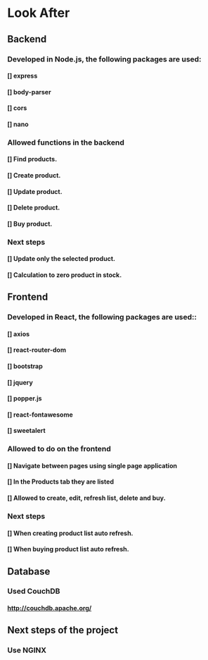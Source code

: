 <h1> Look After </h1>

<h2>Backend</h2>
<h3>Developed in Node.js, the following packages are used:</h3>
<h4>[] express</h4>
<h4>[] body-parser</h4>
<h4>[] cors</h4>
<h4>[] nano</h4>
<h3>Allowed functions in the backend</h3>
<h4> [] Find products. </ h4>
<h4> [] Create product. </ h4>
<h4> [] Update product. </ h4>
<h4> [] Delete product. </ h4>
<h4> [] Buy product. </ h4>
<h3>Next steps</h3>
<h4> [] Update only the selected product. </ h4>
<h4> [] Calculation to zero product in stock. </ h4>
<h2>Frontend</h2>
<h3>Developed in React, the following packages are used::</h3>
<h4>[] axios</h4>
<h4>[] react-router-dom</h4>
<h4>[] bootstrap</h4>
<h4>[] jquery</h4>
<h4>[] popper.js</h4>
<h4>[] react-fontawesome</h4>
<h4>[] sweetalert</h4>
<h3>Allowed to do on the frontend</h3>
<h4>[] Navigate between pages using single page application</h4>
<h4>[] In the Products tab they are listed</h4>
<h4>[] Allowed to create, edit, refresh list, delete and buy.</h4>
<h3>Next steps</h3>
<h4> [] When creating product list auto refresh. </ h4>
<h4> [] When buying product list auto refresh. </ h4>
<h2> Database </h2>
<h3>Used CouchDB</h3>
<h4><a href='http://couchdb.apache.org/' target='_blank'>http://couchdb.apache.org/</a></h4>
<h2>Next steps of the project</h2>
<h3>Use NGINX</h3>
